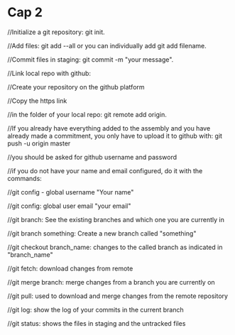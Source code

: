 # Cap 2
//Initialize a git repository: git init.

//Add files: git add --all or you can individually add git add filename.

//Commit files in staging: git commit -m "your message".

//Link local repo with github:

//Create your repository on the github platform

//Copy the https link

//in the folder of your local repo: git remote add origin.

//If you already have everything added to the assembly and you have already made a commitment, you only have to upload it to github with: git push -u origin master

//you should be asked for github username and password

//if you do not have your name and email configured, do it with the commands:

//git config - global username "Your name"

//git config: global user email "your email"

//git branch: See the existing branches and which one you are currently in

//git branch something: Create a new branch called "something"

//git checkout branch_name: changes to the called branch as indicated in "branch_name"

//git fetch: download changes from remote

//git merge branch: merge changes from a branch you are currently on

//git pull: used to download and merge changes from the remote repository

//git log: show the log of your commits in the current branch

//git status: shows the files in staging and the untracked files
